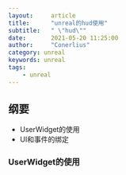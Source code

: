 ```yaml
---
layout:     article
title:      "unreal的hud使用"
subtitle:   " \"hud\""
date:       2021-05-20 11:25:00
author:     "Conerlius"
category: unreal
keywords: unreal
tags:
    - unreal
---
```


## 纲要

- UserWidget的使用
- UI和事件的绑定

### UserWidget的使用

